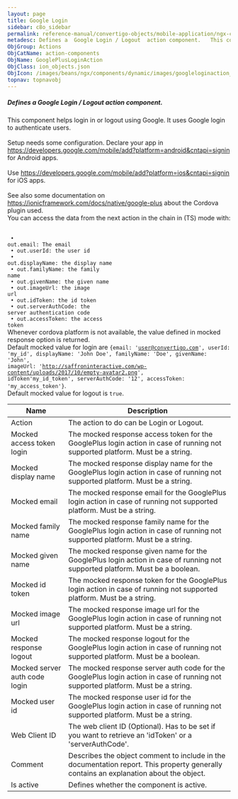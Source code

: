 ```yaml
---
layout: page
title: Google Login
sidebar: c8o_sidebar
permalink: reference-manual/convertigo-objects/mobile-application/ngx-components/action-components/google-login/
metadesc: Defines a  Google Login / Logout  action component.   This component helps login in or logout using Google. It uses Google login to authenticate users
ObjGroup: Actions
ObjCatName: action-components
ObjName: GooglePlusLoginAction
ObjClass: ion_objects.json
ObjIcon: /images/beans/ngx/components/dynamic/images/googleloginaction_32x32.png
topnav: topnavobj
---
```

##### Defines a <i>Google Login / Logout</i> action component. <br/>

 This component helps login in or logout using Google. It uses Google login to authenticate users.<br/>
<br/>
Setup needs some configuration. Declare your app in <a href='https://developers.google.com/mobile/add?platform=android&cntapi=signin'>https://developers.google.com/mobile/add?platform=android&cntapi=signin</a> for Android apps.<br/>
<br/>
Use <a href='https://developers.google.com/mobile/add?platform=ios&cntapi=signin'>https://developers.google.com/mobile/add?platform=ios&cntapi=signin</a> for iOS apps.<br/>
<br/>
See also some documentation on <a href='https://ionicframework.com/docs/native/google-plus'>https://ionicframework.com/docs/native/google-plus</a> about the Cordova plugin used.<br/>
 You can access the data from the next action in the chain in (TS) mode with:<br/>
<br/>
<code><br/>
 • out.email: The email<br/>
 • out.userId: the user id<br/>
 • out.displayName: the display name<br/>
 • out.familyName: the family name<br/>
 • out.givenName: the given name<br/>
 • out.imageUrl: the image url<br/>
 • out.idToken: the id token<br/>
 • out.serverAuthCode: the server authentication code<br/>
 • out.accessToken: the access token</code><br/>
 Whenever cordova platform is not available, the value defined in mocked response option is returned.<br/>
 Default mocked value for login are <code>{email: 'user@convertigo.com', userId: 'my_id', displayName: 'John Doe', familyName: 'Doe', givenName: 'John', imageUrl: 'http://saffroninteractive.com/wp-content/uploads/2017/10/empty-avatar2.png', idToken'my_id_token', serverAuthCode: '12', accessToken: 'my_access_token'}</code>.<br/>
 Default mocked value for logout is <code>true</code>.

Name | Description 
--- | ---
Action | The action to do can be Login or Logout.
Mocked access token login | The mocked response access token for the GooglePlus login action in case of running not supported platform. Must be a string.
Mocked display name | The mocked response display name for the GooglePlus login action in case of running not supported platform. Must be a string.
Mocked email | The mocked response email for the GooglePlus login action in case of running not supported platform. Must be a string.
Mocked family name | The mocked response family name for the GooglePlus login action in case of running not supported platform. Must be a string.
Mocked given name | The mocked response given name for the GooglePlus login action in case of running not supported platform. Must be a boolean.
Mocked id token | The mocked response token for the GooglePlus login action in case of running not supported platform. Must be a string.
Mocked image url | The mocked response image url for the GooglePlus login action in case of running not supported platform. Must be a string.
Mocked response logout | The mocked response logout for the GooglePlus login action in case of running not supported platform. Must be a boolean.
Mocked server auth code login | The mocked response server auth code for the GooglePlus login action in case of running not supported platform. Must be a string.
Mocked user id | The mocked response user id for the GooglePlus login action in case of running not supported platform. Must be a string.
Web Client ID | The web client ID (Optional). Has to be set if you want to retrieve an 'idToken' or a 'serverAuthCode'.
Comment | Describes the object comment to include in the documentation report.  This property generally contains an explanation about the object. 
Is active | Defines whether the component is active. 

